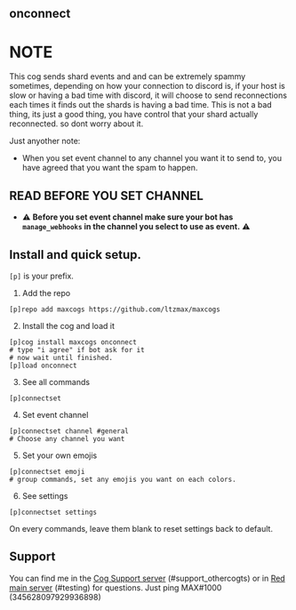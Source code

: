 ## onconnect

# NOTE
This cog sends shard events and and can be extremely spammy sometimes, depending on how your connection to discord is, if your host is slow or having a bad time with discord, it will choose to send reconnections each times it finds out the shards is having a bad time. This is not a bad thing, its just a good thing, you have control that your shard actually reconnected. so dont worry about it.

Just anyother note:
- When you set event channel to any channel you want it to send to, you have agreed that you want the spam to happen.

## READ BEFORE YOU SET CHANNEL
- ⚠ **Before you set event channel make sure your bot has `manage_webhooks` in the channel you select to use as event.** ⚠

## Install and quick setup.
`[p]` is your prefix.

1. Add the repo
```
[p]repo add maxcogs https://github.com/ltzmax/maxcogs
```
2. Install the cog and load it
```
[p]cog install maxcogs onconnect
# type "i agree" if bot ask for it
# now wait until finished.
[p]load onconnect
```
3. See all commands
```
[p]connectset
```
4. Set event channel
```
[p]connectset channel #general
# Choose any channel you want
```
5. Set your own emojis
```
[p]connectset emoji 
# group commands, set any emojis you want on each colors.
```
6. See settings
```
[p]connectset settings
```
On every commands, leave them blank to reset settings back to default.

## Support
You can find me in the [Cog Support server](https://discord.gg/GET4DVk) (#support_othercogts) or in [Red main server](https://discord.gg/red) (#testing) for questions. Just ping MAX#1000 (345628097929936898)